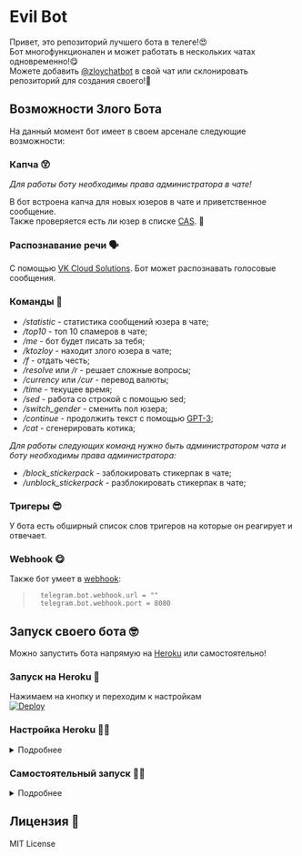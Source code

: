 # Evil Bot
Привет, это репозиторий лучшего бота в телеге!:heart_eyes:  
Бот многофункционален и может работать в нескольких чатах одновременно!:yum:  
Можете добавить [@zloychatbot](https://t.me/zloychatbot) в свой чат или склонировать репозиторий для создания своего!:star_struck:

## Возможности Злого Бота
На данный момент бот имеет в своем арсенале следующие возможности:
### Капча :astonished:
*Для работы боту необходимы права администратора в чате!*

В бот встроена капча для новых юзеров в чате и приветственное сообщение.  
Также проверяется есть ли юзер в списке [CAS](https://cas.chat/). :cop:

### Распознавание речи :speaking_head:
С помощью [VK Cloud Solutions](https://mcs.mail.ru). Бот может распознавать голосовые сообщения.

### Команды :monocle_face:
* */statistic* - статистика сообщений юзера в чате;
* */top10* - топ 10 спамеров в чате;
* */me* - бот будет писать за тебя;
* */ktozloy* - находит злого юзера в чате;
* */f* - отдать честь;
* */resolve* или */r* - решает сложные вопросы;
* */currency* или */cur* - перевод валюты;
* */time* - текущее время;
* */sed* - работа со строкой с помощью sed;
* */switch_gender* - сменить пол юзера;
* */continue* - продолжить текст с помощью [GPT-3](https://ru.wikipedia.org/wiki/GPT-3);
* */cat* - сгенерировать котика;

*Для работы следующих команд нужно быть администратором чата и боту необходимы права администратора:*
* */block_stickerpack* - заблокировать стикерпак в чате;
* */unblock_stickerpack* - разблокировать стикерпак в чате;
### Тригеры :sunglasses:
У бота есть обширный список слов тригеров на которые он реагирует и отвечает.
### Webhook :yum:
Также бот умеет в [webhook](https://core.telegram.org/bots/api#setwebhook):
>```properties
>   telegram.bot.webhook.url = ""
>   telegram.bot.webhook.port = 8080
>```
## Запуск своего бота :nerd_face:
Можно запустить бота напрямую на [Heroku](https://heroku.com/) или самостоятельно!
### Запуск на Heroku :dancer:
Нажимаем на кнопку и переходим к настройкам  
[![Deploy](https://www.herokucdn.com/deploy/button.svg)](https://heroku.com/deploy)
### Настройка Heroku :mechanic:
<details>
<summary>Подробнее</summary>

#### Устанавливаем Config Vars
Ключ API полученный от [Fixer.io](https://fixer.io/)
>```
>   FIXER_API_KEY
>```
Ключ API полученный от [LocationiQ.com](https://locationiq.com/)
>```
>   LOCATIONIQ_API_KEY
>```
Токен телеграм бота полученный от [BotFather](https://t.me/BotFather)
>```
>   TELEGRAM_BOT_TOKEN
>```
API полученный от [VK Cloud Solutions](https://mcs.mail.ru).
>```
>   VK_API_KEY
>```
Адрес вашего приложения Heroku: «https:// ```app-name``` .herokuapp.com/».
>```
>   TELEGRAM_BOT_WEBHOOK_URL
>```
### Вот и всё ваш бот готов!
</details>

### Самостоятельный запуск :man_technologist:
<details>
<summary>Подробнее</summary>

### Загрузка :chart_with_upwards_trend:
Устанавливаем [JDK](https://www.oracle.com/java/technologies/javase-downloads.html) если ее нет, минимальная версия: 8.  
Клонируем репозиторий с [GitHub](https://github.com/Djaler/evil-bot).

### Запуск бота с помощью docker-compose :godmode:
Бота и БД можно запустить в контейнерах с помощью Docker и docker-compose. Для этого необходимо заполнить файл `bot.env`. (см пример в `sample_bot.env`, описание полей ниже)

После этого стартуем бота с помощью `docker-compose up -d`

### Настройка :suspect:
Для запуска необходимо заполнить следующие поля в *application.properties* или задать переменные окружения:
#### Токен телеграм бота :rage1:
Токен телеграм бота полученный от [BotFather](https://t.me/BotFather)
>application.properties:
>```properties
>   telegram.bot.token =
>```
>Окружение:
>```bash
>   export TELEGRAM_BOT_TOKEN=
>```
#### Ключ сервиса для конвертации валют :goberserk:
Ключ API полученный от [Fixer.io](https://fixer.io/)
>application.properties:
>```properties
>   fixer.api.key =
>```
>Окружение:
>```bash
>   export FIXER_API_KEY=
>```
#### Ключ сервиса для определения времени :finnadie:
Ключ API полученный от [LocationiQ.com](https://locationiq.com/)
>application.properties:
>```properties
>   locationiq.api.key =
>```
>Окружение:
>```bash
>   export LOCATIONIQ_API_KEY=
>```

#### Ключ сервиса для распознавания речи :feelsgood:
Ключ API полученный от [VK Cloud Solutions](https://mcs.mail.ru).

В разделе "Машинное обучение"->"Cloud Voice" и генерируем сервисный токен.
>application.properties:
>```properties
>   vk.api.key =
>```
>Окружение:
>```bash
>   export VK_API_KEY=
>```

#### Настройка базы данных :hurtrealbad:
Данную операцию можно пропустить если производить запуск с помощью docker-compose.
<details>
<summary>Подробнее</summary>

Настройка базы данных, используется СУБД [PostgreSQL](https://www.postgresql.org/)
>application.properties:
>```properties
>   spring.datasource.url =
>   spring.datasource.username =
>   spring.datasource.password =
>```
>Окружение:
>```bash
>   export SPRING_DATASOURCE_URL=
>   export SPRING_DATASOURCE_USERNAME=
>   export SPRING_DATASOURCE_PASSWORD=
>```
>
> Например:
>
> Пример **docker-compose** для создания базы данных
> ```dockerfile
>   version: '3.8'
>   services:
>       evil_bot_db:
>           container_name: evil_bot_db_container
>           image: postgres:13-alpine
>           restart: always
>           environment:
>               POSTGRES_USER: evil_bot
>               POSTGRES_PASSWORD: evil_bot_pass
>               POSTGRES_DB: evil_bot_db
>           ports:
>               - "5432:5432"
>           volumes:
>               - pg_data:/var/lib/postgresql/data/
>   volumes:
>       pg_data:
> ```
>Соответственное заполнение полей для этого примера:
> ```properties
>   spring.datasource.url = jdbc:postgresql://localhost:5432/evil_bot_db
>   spring.datasource.username = evil_bot
>   spring.datasource.password = evil_bot_pass
>```
> или
>```bash
>   export SPRING_DATASOURCE_URL=jdbc:postgresql://localhost:5432/evil_bot_db
>   export SPRING_DATASOURCE_USERNAME=evil_bot
>   export SPRING_DATASOURCE_PASSWORD=evil_bot_pass
>```
</details>

### Запуск :rocket:
После всех настроек приступим к запуску!

#### Тестовый запуск :snail:
> для Unix
> ```bash
>   ./gradlew bootRun 
> ```
> для Windows
> ```powershell
>   ./gradlew.bat bootRun
> ```
#### Если все прошло успешно, то можно приступить к сборке! :yum:
> для Unix
> ```bash
>   ./gradlew bootJar
> ```
> для Windows
> ```powershell
>   ./gradlew.bat bootJar
> ```
#### А теперь запускаем в ./build/libs! :man_technologist:
> для Unix
> ```bash
>   cd ./build/libs
>   java -jar evil-bot-1.0-SNAPSHOT.jar
> ```
> для Windows
> ```powershell
>   cd ./build/libs
>   java.exe -jar evil-bot-1.0-SNAPSHOT.jar
> ```
</details>

## Лицензия :speech_balloon:
MIT License
